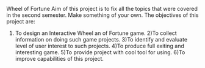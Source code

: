 Wheel of Fortune
Aim of this project is to fix all the topics that were covered in the second semester. Make something of your own.
The objectives of this project are:
1) To design an Interactive Wheel an of Fortune game.
2)To collect information on doing such game projects.
3)To identify and evaluate level of user interest to such projects.
4)To produce full exiting and interesting game.
5)To provide project with cool tool for using.
6)To improve capabilities of this project.

